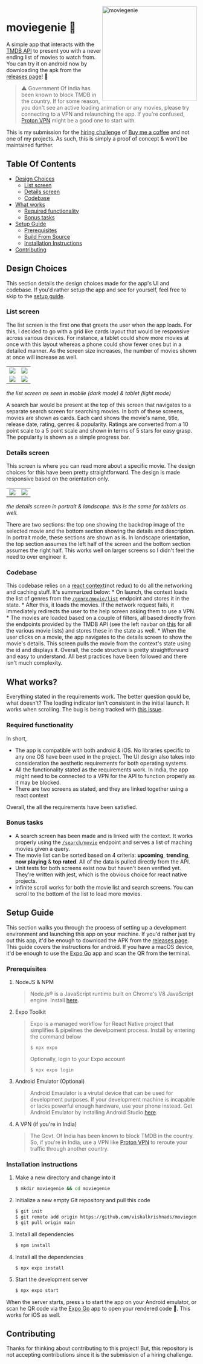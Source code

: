 <img src="https://github.com/user-attachments/assets/0183479c-43eb-48cc-bc01-9401bd20fca7" alt="moviegenie" width="250" align="right">

# moviegenie 🎥
A simple app that interacts with the [TMDB API](https://developer.themoviedb.org/reference) to present you with a never ending list of movies to watch from. You can try it on android now by downloading the apk from the [releases page](https://github.com/vishalkrishnads/moviegenie/releases/tag/v0.1)! :tada:

> :warning: Government Of India has been known to block TMDB in the country. If for some reason, you don't see an active loading animation or any movies, please try connecting to a VPN and relaunching the app. If you're confused, [Proton VPN](https://protonvpn.com/) might be a good one to start with.

This is my submission for the [hiring challenge](https://buymeacoffee.notion.site/Hiring-challenge-React-Native-Developer-e69f432946c8466caf0f4b030b41074f) of [Buy me a coffee](https://buymeacoffee.com/) and not one of my projects. As such, this is simply a proof of concept & won't be maintained further.

## Table Of Contents

* [Design Choices](#design-choices)
   * [List screen](#list-screen)
   * [Details screen](#details-screen)
   * [Codebase](#codebase)
* [What works](#what-works)
   * [Required functionality](#required-functionality)
   * [Bonus tasks](#bonus-tasks)
* [Setup Guide](#setup-guide)
   * [Prerequisites](#prerequisites)
   * [Build From Source](#build-from-source)
   * [Installation Instructions](#installation-instructions)
* [Contributing](#contributing)

## Design Choices
This section details the design choices made for the app's UI and codebase. If you'd rather setup the app and see for yourself, feel free to skip to the [setup guide]().

### List screen
The list screen is the first one that greets the user when the app loads. For this, I decided to go with a grid like cards layout that would be responsive across various devices. For instance, a tablet could show more movies at once with this layout whereas a phone could show fewer ones but in a detailed manner. As the screen size increases, the number of movies shown at once will increase as well.

<table>
  <tr>
    <td>
      <img src="https://github.com/user-attachments/assets/68216d8f-0037-44d1-b583-0d676f7e13bb">
    </td>
    <td>
      <img src="https://github.com/user-attachments/assets/b159bf72-8eff-414e-9496-ea7565976922">
    </td>
  </tr>
  <tr>
    <td>
      <img src="https://github.com/user-attachments/assets/d460b9cd-30c1-4b78-bb79-29fd48c910c3">
    </td>
    <td>
      <img src="https://github.com/user-attachments/assets/019b4654-e447-4eea-b0c0-03ef0fb16712">
    </td>
  </tr>
</table>

*the list screen as seen in mobile (dark mode) & tablet (light mode)*

A search bar would be present at the top of this screen that navigates to a separate search screen for searching movies. In both of these screens, movies are shown as cards. Each card shows the movie's name, title, release date, rating, genres & popularity. Ratings are converted from a 10 point scale to a 5 point scale and shown in terms of 5 stars for easy grasp. The popularity is shown as a simple progress bar.

### Details screen
This screen is where you can read more about a specific movie. The design choices for this have been pretty straightforward. The design is made responsive based on the orientation only.

<table>
  <tr>
    <td>
      <img src="https://github.com/user-attachments/assets/1f68319b-37f7-4e7a-b1ef-d17a13e90960">
    </td>
    <td>
      <img src="https://github.com/user-attachments/assets/55f4ee62-10e6-4bea-a916-bee9f5e1224c">
    </td>
  </tr>
</table>

*the details screen in portrait & landscape. this is the same for tablets as well.*

There are two sections: the top one showing the backdrop image of the selected movie and the bottom section showing the details and description. In portrait mode, these sections are shown as is. In landscape orientation, the top section assumes the left half of the screen and the bottom section assumes the right half. This works well on larger screens so I didn't feel the need to over engineer it.

### Codebase
This codebase relies on a [react context](https://react.dev/reference/react/hooks#context-hooks)(not redux) to do all the networking and caching stuff. It's summarized below:
    * On launch, the context loads the list of genres from the [`/genre/movie/list`](https://developer.themoviedb.org/reference/genre-movie-list) endpoint and stores it in the state.
    * After this, it loads the movies. If the network request fails, it immediately redirects the user to the help screen asking them to use a VPN.
    * The movies are loaded based on a couple of filters, all based directly from the endpoints provided by the TMDB API (see the left navbar on [this](https://developer.themoviedb.org/reference/movie-now-playing-list) for all the various movie lists) and stores these in the state as well.
    * When the user clicks on a movie, the app navigates to the details screen to show the movie's details. This screen pulls the movie from the context's state using the id and displays it.
Overall, the code structure is pretty straightforward and easy to understand. All best practices have been followed and there isn't much complexity.

## What works?
Everything stated in the requirements work. The better question qould be, what doesn't? The loading indicator isn't consistent in the initial launch. It works when scrolling. The bug is being tracked with [this issue](https://github.com/vishalkrishnads/moviegenie/issues/5).

### Required functionality
In short,

* The app is compatible with both android & iOS. No libraries specific to any one OS have been used in the project. The UI design also takes into consideration the aesthetic requirements for both operating systems.
* All the functionality stated as the requirements work. In India, the app might need to be connected to a VPN for the API to function properly as it may be blocked.
* There are two screens as stated, and they are linked together using a react context

Overall, the all the requirements have been satisfied.

### Bonus tasks
* A search screen has been made and is linked with the context. It works properly using the [`/search/movie`](https://developer.themoviedb.org/reference/search-movie) endpoint and serves a list of maching movies given a query.
* The movie list can be sorted based on 4 criteria: **upcoming**, **trending**, **now playing** & **top rated**. All of the data is pulled directly from the API.
* Unit tests for both screens exist now but haven't been verified yet. They're written with jest, which is the obvious choice for react native projects.
* Infinite scroll works for both the movie list and search screens. You can scroll to the bottom of the list to load more movies.

## Setup Guide
This section walks you through the process of setting up a development environment and launching this app on your machine. If you'd rather just try out this app, it'd be enough to download the APK from the [releases page](https://github.com/vishalkrishnads/moviegenie/releases/tag/v0.1). This guide covers the instructions for android. If you have a macOS device, it'd be enough to use the [Expo Go](https://expo.dev/client) app and scan the QR from the terminal.

### Prerequisites
1. NodeJS & NPM
    > Node.js® is a JavaScript runtime built on Chrome's V8 JavaScript engine.
    >Install [here](https://nodejs.org/en/).
2. Expo Toolkit
    > Expo is a managed workflow for React Native project that simplifies & pipelines the develpoment process.
    > Install by entering the command below
    > ```
    > $ npx expo
    >```
    > Optionally, login to your Expo account
    >```
    >$ npx expo login
    >```

3. Android Emulator (Optional)
    > Android Emaulator is a virutal device that can be used for development purposes. If your development machine is incapable or lacks powerful enough hardware, use your phone instead. Get Android Emulator by installing Android Studio [here](https://developer.android.com/studio/install).

4. A VPN (if you're in India)
    > The Govt. Of India has been known to block TMDB in the country. So, if you're in India, use a VPN like [Proton VPN](https://protonvpn.com/) to reroute your traffic through another country.

### Installation instructions
1. Make a new directory and change into it
   
    ```bash
    $ mkdir moviegenie && cd moviegenie
    ```
2. Initialize a new empty Git repository and pull this code

    ```bash
    $ git init
    $ git remote add origin https://github.com/vishalkrishnads/moviegenie.git
    $ git pull origin main
    ```

3. Install all dependencies

    ```bash
    $ npm install
    ```

4. Install all the dependencies

    ```
    $ npx expo install
    ```

5. Start the development server

    ```bash
    $ npx expo start
    ```
When the server starts, press `a` to start the app on your Android emulator, or scan he QR code via the [Expo Go](https://expo.dev/client) app to open your rendered code :beers:. This works for iOS as well.

## Contributing
Thanks for thinking about contributing to this project! But, this repository is not accepting contributions since it is the submission of a hiring challenge.
